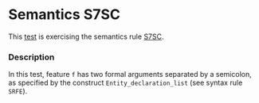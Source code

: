 # Semantics S7SC

This [test](.) is exercising the semantics rule [S7SC](../Readme.md).

### Description

In this test, feature `f` has two formal arguments separated by a semicolon, as specified by the construct `Entity_declaration_list` (see syntax rule `SRFE`).

